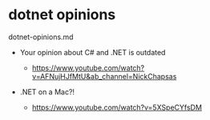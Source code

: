 # dotnet opinions

dotnet-opinions.md

*   Your opinion about C# and .NET is outdated

    *   https://www.youtube.com/watch?v=AFNujHJfMtU&ab_channel=NickChapsas

*   .NET on a Mac?!

    *   https://www.youtube.com/watch?v=5XSpeCYfsDM
    